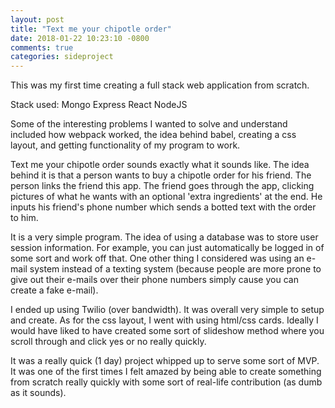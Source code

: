 ```yaml
---
layout: post
title: "Text me your chipotle order"
date: 2018-01-22 10:23:10 -0800
comments: true
categories: sideproject
---
```


This was my first time creating a full stack web application from scratch.

Stack used:
Mongo
Express
React
NodeJS

<!-- more -->

Some of the interesting problems I wanted to solve and understand included how webpack worked, the idea behind babel, creating a css layout, and getting functionality of my program to work.

Text me your chipotle order sounds exactly what it sounds like. The idea behind it is that a person wants to buy a chipotle order for his friend. The person links the friend this app. The friend goes through the app, clicking pictures of what he wants with an optional 'extra ingredients' at the end. He inputs his friend's phone number which sends a botted text with the order to him.

It is a very simple program. The idea of using a database was to store user session information. For example, you can just automatically be logged in of some sort and work off that. One other thing I considered was using an e-mail system instead of a texting system (because people are more prone to give out their e-mails over their phone numbers simply cause you can create a fake e-mail).

I ended up using Twilio (over bandwidth). It was overall very simple to setup and create. As for the css layout, I went with using html/css cards. Ideally I would have liked to have created some sort of slideshow method where you scroll through and click yes or no really quickly.

It was a really quick (1 day) project whipped up to serve some sort of MVP. It was one of the first times I felt amazed by being able to create something from scratch really quickly with some sort of real-life contribution (as dumb as it sounds).


